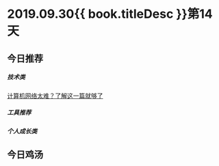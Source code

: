 # 2019.09.30{{ book.titleDesc }}第14天

## 今日推荐

##### 技术类

[计算机网络太难？了解这一篇就够了](https://juejin.im/post/5d896cccf265da03bd055c87)


##### 工具推荐


##### 个人成长类


## 今日鸡汤







